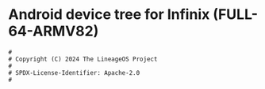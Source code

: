 # Android device tree for Infinix  (FULL-64-ARMV82)

```
#
# Copyright (C) 2024 The LineageOS Project
#
# SPDX-License-Identifier: Apache-2.0
#
```
